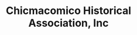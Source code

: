 ---
layout: repo
title: "Chicmacomico Historical Association, Inc"
id: 5510
permalink: repos/5510/
---